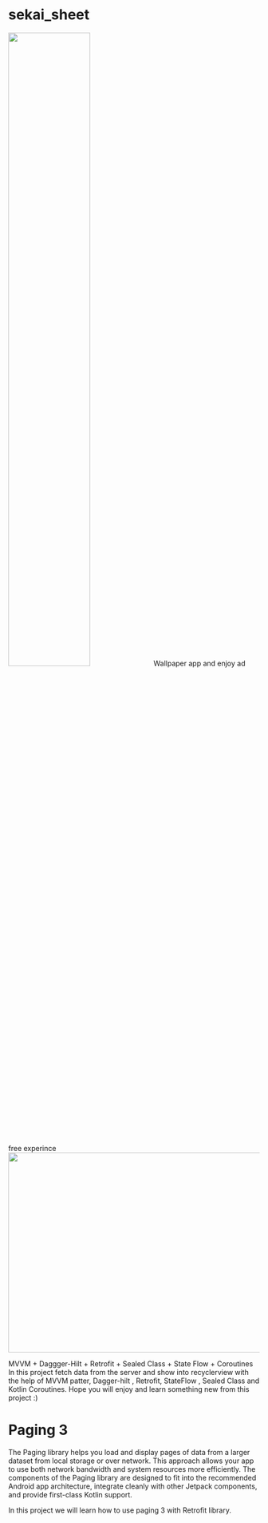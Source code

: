# sekai_sheet

<img src="https://user-images.githubusercontent.com/56149022/210352971-185b4ed5-3891-4a25-a837-6b3a31a436bb.png" width="57%"/>
Wallpaper app  and enjoy ad free experince 

<img src="https://user-images.githubusercontent.com/56149022/210348186-d0f56251-8ab2-4079-937d-c15f32bcb6d9.gif" width="600" height="400">



MVVM + Daggger-Hilt + Retrofit + Sealed Class + State Flow + Coroutines In this project fetch data from the server and show into recyclerview with the help of MVVM patter, Dagger-hilt , Retrofit, StateFlow , Sealed Class and Kotlin Coroutines. Hope you will enjoy and learn something new from this project :)

<H1>Paging 3 </H1>

<p>The Paging library helps you load and display pages of data from a larger dataset from local storage or over network. This approach allows your app to use both network bandwidth and system resources more efficiently. The components of the Paging library are designed to fit into the recommended Android app architecture, integrate cleanly with other Jetpack components, and provide first-class Kotlin support.

In this project we will learn how to use paging 3 with Retrofit library.</p>
